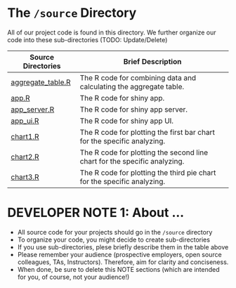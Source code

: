 # The `/source` Directory

All of our project code is found in this directory.  We further organize our code into 
these sub-directories (TODO: Update/Delete)

|Source Directories | Brief Description|
|---------------| -----------------|
|[aggregate_table.R](./aggregate_table.R) | The R code for combining data and calculating the aggregate table. 
|[app.R](./app.R) | The R code for shiny app. 
|[app_server.R](./app_server.R) | The R code for shiny app server. 
|[app_ui.R](./app_ui.R) | The R code for shiny app UI. 
|[chart1.R](./chart1.R) | The R code for plotting the first bar chart for the specific analyzing.
|[chart2.R](./chart2.R) | The R code for plotting the second line chart for the specific analyzing.
|[chart3.R](./chart3.R) | The R code for plotting the third pie chart for the specific analyzing.





# DEVELOPER NOTE 1: About ... 
* All source code for your projects should go in the `/source` directory
* To organize your code, you might decide to create sub-directories
* If you use sub-directories, plese briefly describe them in the table above
* Please remember your audience (prospective employers, open source colleagues, TAs, Instructors). Therefore, 
aim for clarity and conciseness.
* When done, be sure to delete this NOTE sections (which are intended for you, of course, not your audience!)
